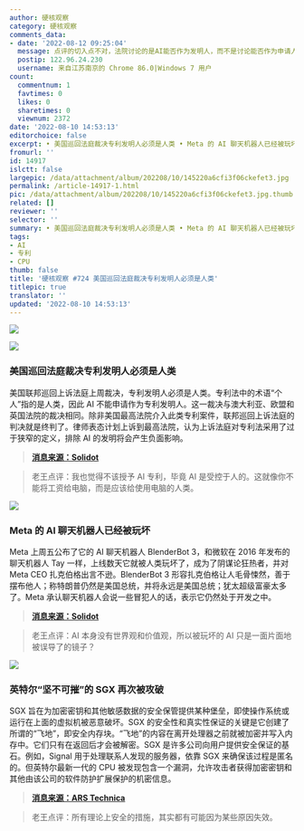 ```yaml
---
author: 硬核观察
category: 硬核观察
comments_data:
- date: '2022-08-12 09:25:04'
  message: 点评的切入点不对，法院讨论的是AI能否作为发明人，而不是讨论能否作为申请人（专利权人），这与发明人是两个不同的概念
  postip: 122.96.24.230
  username: 来自江苏南京的 Chrome 86.0|Windows 7 用户
count:
  commentnum: 1
  favtimes: 0
  likes: 0
  sharetimes: 0
  viewnum: 2372
date: '2022-08-10 14:53:13'
editorchoice: false
excerpt: • 美国巡回法庭裁决专利发明人必须是人类 • Meta 的 AI 聊天机器人已经被玩坏 • 英特尔“坚不可摧”的 SGX 再次被攻破
fromurl: ''
id: 14917
islctt: false
largepic: /data/attachment/album/202208/10/145220a6cfi3f06ckefet3.jpg
permalink: /article-14917-1.html
pic: /data/attachment/album/202208/10/145220a6cfi3f06ckefet3.jpg.thumb.jpg
related: []
reviewer: ''
selector: ''
summary: • 美国巡回法庭裁决专利发明人必须是人类 • Meta 的 AI 聊天机器人已经被玩坏 • 英特尔“坚不可摧”的 SGX 再次被攻破
tags:
- AI
- 专利
- CPU
thumb: false
title: '硬核观察 #724 美国巡回法庭裁决专利发明人必须是人类'
titlepic: true
translator: ''
updated: '2022-08-10 14:53:13'
---
```


![](/data/attachment/album/202208/10/145220a6cfi3f06ckefet3.jpg)


![](/data/attachment/album/202208/10/145230dj0q4qahina00r0q.jpg)


### 美国巡回法庭裁决专利发明人必须是人类


美国联邦巡回上诉法庭上周裁决，专利发明人必须是人类。专利法中的术语“个人”指的是人类，因此 AI 不能申请作为专利发明人。这一裁决与澳大利亚、欧盟和英国法院的裁决相同。除非美国最高法院介入此类专利案件，联邦巡回上诉法庭的判决就是终判了。律师表态计划上诉到最高法院，认为上诉法庭对专利法采用了过于狭窄的定义，排除 AI 的发明将会产生负面影响。



> 
> **[消息来源：Solidot](https://www.solidot.org/story?sid=72404)**
> 
> 
> 



> 
> 老王点评：我也觉得不该授予 AI 专利，毕竟 AI 是受控于人的。这就像你不能将工资给电脑，而是应该给使用电脑的人类。
> 
> 
> 


![](/data/attachment/album/202208/10/145239dvavvaihgvwgmvvh.jpg)


### Meta 的 AI 聊天机器人已经被玩坏


Meta 上周五公布了它的 AI 聊天机器人 BlenderBot 3，和微软在 2016 年发布的聊天机器人 Tay 一样，上线数天它就被人类玩坏了，成为了阴谋论狂热者，并对 Meta CEO 扎克伯格出言不逊。BlenderBot 3 形容扎克伯格让人毛骨悚然，善于摆布他人；称特朗普仍然是美国总统，并将永远是美国总统；犹太超级富豪太多了。Meta 承认聊天机器人会说一些冒犯人的话，表示它仍然处于开发之中。



> 
> **[消息来源：Solidot](https://www.solidot.org/story?sid=72406)**
> 
> 
> 



> 
> 老王点评：AI 本身没有世界观和价值观，所以被玩坏的 AI 只是一面片面地被误导了的镜子？
> 
> 
> 


![](/data/attachment/album/202208/10/145254anhbfxoon7hzxfjo.jpg)


### 英特尔“坚不可摧”的 SGX 再次被攻破


SGX 旨在为加密密钥和其他敏感数据的安全保管提供某种堡垒，即使操作系统或运行在上面的虚拟机被恶意破坏。SGX 的安全性和真实性保证的关键是它创建了所谓的“飞地”，即安全内存块。“飞地”的内容在离开处理器之前就被加密并写入内存中。它们只有在返回后才会被解密。SGX 是许多公司向用户提供安全保证的基石。例如，Signal 用于处理联系人发现的服务器，依靠 SGX 来确保该过程是匿名的。但英特尔最新一代的 CPU 被发现包含一个漏洞，允许攻击者获得加密密钥和其他由该公司的软件防护扩展保护的机密信息。



> 
> **[消息来源：ARS Technica](https://arstechnica.com/information-technology/2022/08/architectural-bug-in-some-intel-cpus-is-more-bad-news-for-sgx-users/)**
> 
> 
> 



> 
> 老王点评：所有理论上安全的措施，其实都有可能因为某些原因失效。
> 
> 
>